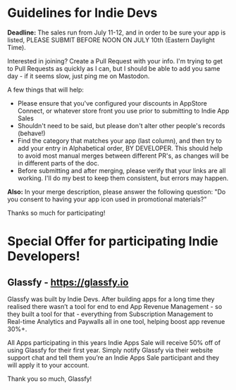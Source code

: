 # Guidelines for Indie Devs

**Deadline:** The sales run from July 11-12, and in order to be sure your app is listed, PLEASE SUBMIT BEFORE NOON ON JULY 10th (Eastern Daylight Time).

Interested in joining? Create a Pull Request with your info. I'm trying to get to Pull Requests as quickly as I can, but I should be able to add you same day - if it seems slow, just ping me on Mastodon.

A few things that will help:

- Please ensure that you've configured your discounts in AppStore Connect, or whatever store front you use prior to submitting to Indie App Sales
- Shouldn't need to be said, but please don't alter other people's records (behave!)
- Find the category that matches your app (last column), and then try to add your entry in Alphabetical order, BY DEVELOPER. This should help to avoid most manual merges between different PR's, as changes will be in different parts of the doc.
- Before submitting and after merging, please verify that your links are all working. I'll do my best to keep them consistent, but errors may happen.

**Also:** In your merge description, please answer the following question: "Do you consent to having your app icon used in promotional materials?"

Thanks so much for participating!

# Special Offer for participating Indie Developers!

## Glassfy - https://glassfy.io

Glassfy was built by Indie Devs. After building apps for a long time they realised there wasn’t a tool for end to end App Revenue Management - so they built a tool for that - everything from Subscription Management to Real-time Analytics and Paywalls all in one tool, helping boost app revenue 30%+.

All Apps participating in this years Indie Apps Sale will receive 50% off of using Glassfy for their first year. Simply notify Glassfy via their website support chat and tell them you’re an Indie Apps Sale participant and they will apply it to your account.

Thank you so much, Glassfy!
